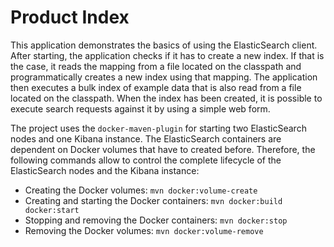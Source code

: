 # Product Index

This application demonstrates the basics of using the ElasticSearch client. After starting, the application checks if it has to create a new index. If that is the case, it reads the mapping from a file located on the classpath and programmatically creates a new index using that mapping. The application then executes a bulk index of example data that is also read from a file located on the classpath. When the index has been created, it is possible to execute search requests against it by using a simple web form.

The project uses the `docker-maven-plugin` for starting two ElasticSearch nodes and one Kibana instance. The ElasticSearch containers are dependent on Docker volumes that have to created before. Therefore, the following commands allow to control the complete lifecycle of the ElasticSearch nodes and the Kibana instance:

* Creating the Docker volumes: `mvn docker:volume-create`
* Creating and starting the Docker containers: `mvn docker:build docker:start`
* Stopping and removing the Docker containers: `mvn docker:stop`
* Removing the Docker volumes: `mvn docker:volume-remove`
